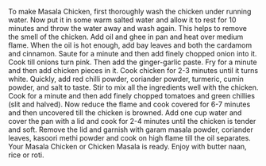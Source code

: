 To make Masala Chicken, first thoroughly wash the chicken under running water. Now put it in some warm salted water and allow it to rest for 10 minutes and throw the water away and wash again. This helps to remove the smell of the chicken.
Add oil and ghee in pan and heat over medium flame. When the oil is hot enough, add bay leaves and both the cardamom and cinnamon. Saute for a minute and then add finely chopped onion into it. Cook till onions turn pink. Then add the ginger-garlic paste. Fry for a minute and then add chicken pieces in it. Cook chicken for 2-3 minutes until it turns white.
Quickly, add red chilli powder, coriander powder, turmeric, cumin powder, and salt to taste. Stir to mix all the ingredients well with the chicken. Cook for a minute and then add finely chopped tomatoes and green chillies (slit and halved). Now reduce the flame and cook covered for 6-7 minutes and then uncovered till the chicken is browned.
Add one cup water and cover the pan with a lid and cook for 2-4 minutes until the chicken is tender and soft. Remove the lid and garnish with garam masala powder, coriander leaves, kasoori methi powder and cook on high flame till the oil separates. Your Masala Chicken or Chicken Masala is ready. Enjoy with butter naan, rice or roti.